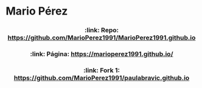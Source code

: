 <h1 align="left"> Mario Pérez </h1>

<h3 align="center">
:link: Repo: <a href="https://github.com/MarioPerez1991/MarioPerez1991.github.io">https://github.com/MarioPerez1991/MarioPerez1991.github.io</a>
</h3>

<h3 align="center">
:link: Página: <a href="https://marioperez1991.github.io/">https://marioperez1991.github.io/</a>
</h3>

<h3 align="center">
:link: Fork 1: <a href="https://github.com/MarioPerez1991/paulabravic.github.io">https://github.com/MarioPerez1991/paulabravic.github.io</a>
</h3>

